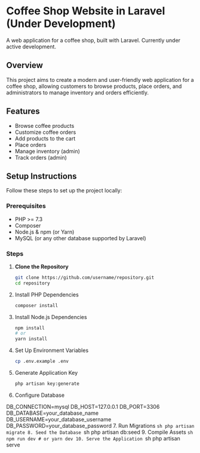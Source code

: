 # Coffee Shop Website in Laravel (Under Development)

A web application for a coffee shop, built with Laravel. Currently under active development.

## Overview

This project aims to create a modern and user-friendly web application for a coffee shop, allowing customers to browse products, place orders, and administrators to manage inventory and orders efficiently.

## Features

- Browse coffee products
- Customize coffee orders
- Add products to the cart
- Place orders
- Manage inventory (admin)
- Track orders (admin)

## Setup Instructions

Follow these steps to set up the project locally:

### Prerequisites

- PHP >= 7.3
- Composer
- Node.js & npm (or Yarn)
- MySQL (or any other database supported by Laravel)

### Steps

1. **Clone the Repository**
   ```sh
   git clone https://github.com/username/repository.git
   cd repository
2. Install PHP Dependencies
    ```sh
    composer install
3. Install Node.js Dependencies
    ```sh
    npm install
    # or
    yarn install
4. Set Up Environment Variables
    ```sh
    cp .env.example .env
5. Generate Application Key
    ```sh
    php artisan key:generate
6. Configure Database

DB_CONNECTION=mysql
DB_HOST=127.0.0.1
DB_PORT=3306
DB_DATABASE=your_database_name
DB_USERNAME=your_database_username
DB_PASSWORD=your_database_password
7. Run Migrations
    ```sh
    php artisan migrate
8. Seed the Database
    ```sh
    php artisan db:seed
9. Compile Assets
    ```sh
    npm run dev
    # or
    yarn dev
10. Serve the Application
    ```sh
    php artisan serve
